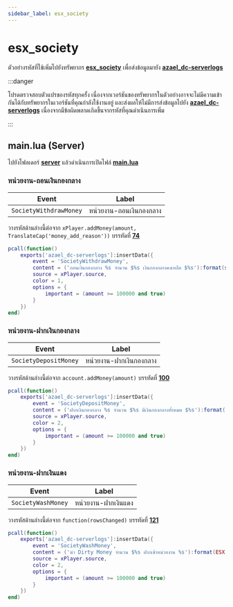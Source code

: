 ```yaml
---
sidebar_label: esx_society
---
```


# esx_society

ตัวอย่างรหัสที่ใช้เพิ่มไปยังทรัพยากร **[esx_society](https://github.com/esx-framework/esx_society)** เพื่อส่งข้อมูลมายัง **[azael_dc-serverlogs](../../index.md)**

:::danger

โปรดตรวจสอบตัวแปรของรหัสทุกครั้ง เนื่องจากเวอร์ชันของทรัพยากรในตัวอย่างอาจจะไม่มีความเข้ากันได้กับทรัพยากรในเวอร์ชันที่คุณกำลังใช้งานอยู่ และส่งผลให้ไม่มีการส่งข้อมูลไปยัง **[azael_dc-serverlogs](../../index.md)** เนื่องจากมีข้อผิดพลาดเกิดขึ้นจากรหัสที่คุณดำเนินการเพิ่ม

:::

## main.lua (Server)

ไปยังโฟลเดอร์ **[server](https://github.com/esx-framework/esx_society/tree/main/server)** แล้วดำเนินการเปิดไฟล์ **[main.lua](https://github.com/esx-framework/esx_society/blob/main/server/main.lua)**

### หน่วยงาน-ถอนเงินกองกลาง

| Event                                  | Label
|----------------------------------------|----------------------------------------
| `SocietyWithdrawMoney`                 | หน่วยงาน-ถอนเงินกองกลาง

วางรหัสด้านล่างนี้ต่อจาก `xPlayer.addMoney(amount, TranslateCap('money_add_reason'))` บรรทัดที่ **[74](https://github.com/esx-framework/esx_society/blob/main/server/main.lua#L74)**

```lua
pcall(function()
	exports['azael_dc-serverlogs']:insertData({
		event = 'SocietyWithdrawMoney',
		content = ('ถอนเงิน​กองกลาง %s จำนวน $%s เงินกองกลางคงเหลือ $%s'):format(society.account, ESX.Math.GroupDigits(amount), ESX.Math.GroupDigits(account.money - amount)),
		source = xPlayer.source,
		color = 1,
		options = {
			important = (amount >= 100000 and true)
		}
	})
end)
```

### หน่วยงาน-ฝากเงินกองกลาง

| Event                                  | Label
|----------------------------------------|----------------------------------------
| `SocietyDepositMoney`                  | หน่วยงาน-ฝากเงินกองกลาง

วางรหัสด้านล่างนี้ต่อจาก `account.addMoney(amount)` บรรทัดที่ **[100](https://github.com/esx-framework/esx_society/blob/main/server/main.lua#L100)**

```lua
pcall(function()
	exports['azael_dc-serverlogs']:insertData({
		event = 'SocietyDepositMoney',
		content = ('ฝากเงิน​กองกลาง %s จำนวน $%s มีเงินกองกลางทั้งหมด $%s'):format(society.account, ESX.Math.GroupDigits(amount), ESX.Math.GroupDigits(account.money + amount)),
		source = xPlayer.source,
		color = 2,
		options = {
			important = (amount >= 100000 and true)
		}
	})
end)
```

### หน่วยงาน-ฝากเงินแดง

| Event                                  | Label
|----------------------------------------|----------------------------------------
| `SocietyWashMoney`                     | หน่วยงาน-ฝากเงินแดง

วางรหัสด้านล่างนี้ต่อจาก `function(rowsChanged)` บรรทัดที่ **[121](https://github.com/esx-framework/esx_society/blob/main/server/main.lua#L121)**

```lua
pcall(function()
	exports['azael_dc-serverlogs']:insertData({
		event = 'SocietyWashMoney',
		content = ('นำ Dirty Money จำนวน $%s ฝากเข้าหน่วยงาน %s'):format(ESX.Math.GroupDigits(amount), society),
		source = xPlayer.source,
		color = 2,
		options = {
			important = (amount >= 100000 and true)
		}
	})
end)
```
